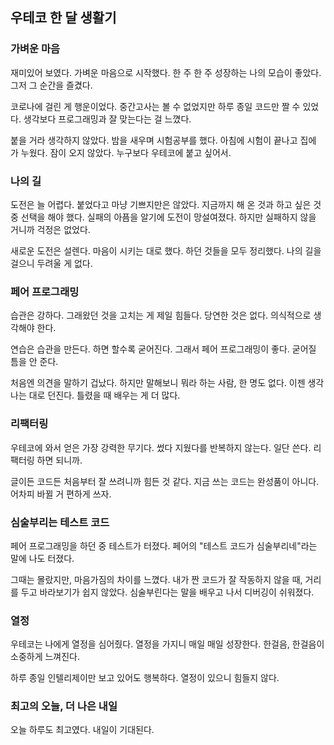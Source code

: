 ## 우테코 한 달 생활기

### 가벼운 마음
재미있어 보였다. 가벼운 마음으로 시작했다.
한 주 한 주 성장하는 나의 모습이 좋았다. 그저 그 순간을 즐겼다.

코로나에 걸린 게 행운이었다. 중간고사는 볼 수 없었지만 하루 종일 코드만 짤 수 있었다. 생각보다 프로그래밍과 잘 맞는다는 걸 느꼈다.

붙을 거라 생각하지 않았다. 밤을 새우며 시험공부를 했다. 아침에 시험이 끝나고 집에 가 누웠다.
잠이 오지 않았다. 누구보다 우테코에 붙고 싶어서.

### 나의 길
도전은 늘 어렵다. 붙었다고 마냥 기쁘지만은 않았다. 지금까지 해 온 것과 하고 싶은 것 중 선택을 해야 했다.
실패의 아픔을 알기에 도전이 망설여졌다. 하지만 실패하지 않을 거니까 걱정은 없었다.

새로운 도전은 설렌다. 마음이 시키는 대로 했다. 하던 것들을 모두 정리했다. 나의 길을 걸으니 두려울 게 없다.

### 페어 프로그래밍
습관은 강하다. 그래왔던 것을 고치는 게 제일 힘들다. 당연한 것은 없다. 의식적으로 생각해야 한다.

연습은 습관을 만든다. 하면 할수록 굳어진다. 그래서 페어 프로그래밍이 좋다. 굳어질 틈을 안 준다.

처음엔 의견을 말하기 겁났다. 하지만 말해보니 뭐라 하는 사람, 한 명도 없다.
이젠 생각나는 대로 던진다. 틀렸을 때 배우는 게 더 많다.

### 리팩터링
우테코에 와서 얻은 가장 강력한 무기다. 썼다 지웠다를 반복하지 않는다. 일단 쓴다. 리팩터링 하면 되니까.

글이든 코드든 처음부터 잘 쓰려니까 힘든 것 같다. 지금 쓰는 코드는 완성품이 아니다. 어차피 바뀔 거 편하게 쓰자.

### 심술부리는 테스트 코드
페어 프로그래밍을 하던 중 테스트가 터졌다. 페어의 "테스트 코드가 심술부리네"라는 말에 나도 터졌다.

그때는 몰랐지만, 마음가짐의 차이를 느꼈다. 내가 짠 코드가 잘 작동하지 않을 때, 거리를 두고 바라보기가 쉽지 않았다.
심술부린다는 말을 배우고 나서 디버깅이 쉬워졌다.

### 열정
우테코는 나에게 열정을 심어줬다. 열정을 가지니 매일 매일 성장한다. 한걸음, 한걸음이 소중하게 느껴진다.

하루 종일 인텔리제이만 보고 있어도 행복하다. 열정이 있으니 힘들지 않다.

### 최고의 오늘, 더 나은 내일
오늘 하루도 최고였다. 내일이 기대된다.
